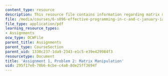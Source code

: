 ```yaml
---
content_type: resource
description: This resource file contains information regarding matrix manipulation.
file: /media/courses/6-s096-effective-programming-in-c-and-c-january-iap-2014/295f17e070b66cbec4a88de25ff3694f_MIT6_S096IAP14_ass1_p2.pdf
file_type: application/pdf
learning_resource_types:
- Assignments
ocw_type: OCWFile
parent_title: Assignments
parent_type: CourseSection
parent_uid: 1330c237-1da9-2343-e1c5-e39e429984f3
resourcetype: Document
title: 'Assignment 1, Problem 2: Matrix Manipulation'
uid: 295f17e0-70b6-6cbe-c4a8-8de25ff3694f
---
```

